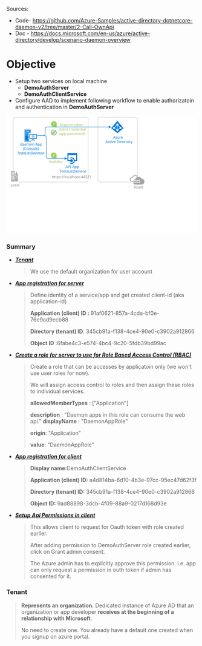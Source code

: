 Sources: 

- Code-  https://github.com/Azure-Samples/active-directory-dotnetcore-daemon-v2/tree/master/2-Call-OwnApi
- Doc - https://docs.microsoft.com/en-us/azure/active-directory/develop/scenario-daemon-overview



# Objective

- Setup two services on local machine 
  - **DemoAuthServer**
  - **DemoAuthClientService**
- Configure AAD to implement following workflow to enable authorizatoin and authentication in **DemoAuthServer**

![Topology](./ReadmeFiles/daemon-with-secret.svg)

### Summary

- ***[Tenant](#create-tenant)***

  > We use the default organization for user account

- ***[App registration for server](01-create-app-reg.md)***

  > Define identity of a service/app and get created client-id (aka application-id)
  >
  > **Application (client) ID :** 91af0621-857a-4cda-bf0e-76e9ad9ecb88
  >
  > **Directory (tenant) ID**: 345cb91a-f138-4ce4-90e0-c3902a912866
  >
  > **Object ID** :6fabe4c3-e574-4bc4-9c20-5fdb39bd99ac

- [***Create a role for server to use for Role Based Access Control (RBAC)***](./02-create-server-role.md)

  > Create a role that can be accesses by applicatoin only (we won't use user roles for now).
  >
  > We will assign access control to roles and then assign these roles to individual services.
  >
  > **allowedMemberTypes** : ["Application"]
  >
  > **description** : "Daemon apps in this role can consume the web api."
  > **displayName** : "DaemonAppRole"
  >
  > **origin**: "Application"
  >
  > **value**: "DaemonAppRole"


- ***[App registration for client](03-create-app-reg-client.md)***

  > **Display name**:DemoAuthClientService
  >
  > **Application (client) ID:** a4d814ba-6d10-4b3e-97cc-95ec47d62f3f
  >
  > **Directory (tenant) ID:** 345cb91a-f138-4ce4-90e0-c3902a912866
  >
  > **Object ID:** 9ad88898-3dcb-4f09-88a9-0217d168d93e

- [***Setup Api Permissions in client***](./04-setup-api-permission-in-client.md)

  > This allows client to request for Oauth token with role created earlier.
  >
  > After adding permission to DemoAuthServer role created earlier, click on Grant admin consent.
  >
  > The Azure admin has to explicitly approve this permission. i.e. app can only request a permission in outh token if admin has consented for it.



<span name="create-tenant"></span>

### Tenant

>  **Represents an organization.** Dedicated instance of Azure AD that an organization or app developer **receives at the beginning of a relationship with Microsoft**.
>
>  No need to create one. You already have a default one created when you signup on azure portal.





<span name=app-reg></span>

